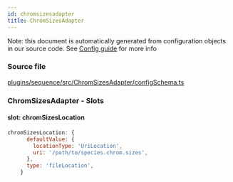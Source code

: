 ```yaml
---
id: chromsizesadapter
title: ChromSizesAdapter
---
```


Note: this document is automatically generated from configuration objects in our
source code. See [Config guide](/docs/config_guide) for more info

### Source file

[plugins/sequence/src/ChromSizesAdapter/configSchema.ts](https://github.com/GMOD/jbrowse-components/blob/main/plugins/sequence/src/ChromSizesAdapter/configSchema.ts)

### ChromSizesAdapter - Slots

#### slot: chromSizesLocation

```js
chromSizesLocation: {
      defaultValue: {
        locationType: 'UriLocation',
        uri: '/path/to/species.chrom.sizes',
      },
      type: 'fileLocation',
    }
```
